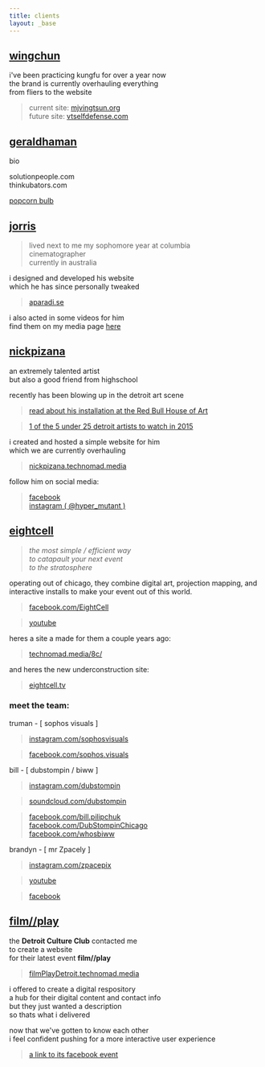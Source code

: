 ```yaml
---
title: clients
layout: _base
---
```


<article id='wingchun'>
	<h2><a href="#wingchun">wingchun</a></h2>

i've been practicing kungfu for over a year now  
the brand is currently overhauling everything  
from fliers to the website

> current site: [mjvingtsun.org](https://mjvingtsun.org/)  
> future site: [vtselfdefense.com](https://vtselfdefense.com/)

</article>

<article id='geraldhaman'>
	<h2><a href="#geraldhaman">geraldhaman</a></h2>

bio

solutionpeople.com  
thinkubators.com

[popcorn bulb](/media/#popcorn-bulb)

</article>

<article id='jorris'>
	<h2><a href="#jorris">jorris</a></h2>

> lived next to me my sophomore year at columbia  
> cinematographer  
> currently in australia

i designed and developed his website  
which he has since personally tweaked

> [aparadi.se](https://aparadi.se)

i also acted in some videos for him  
find them on my media page [here](/media/#john-orris-originals)

</article>

<article id='nickpizana'>
	<h2><a href="#nickpizana">nickpizana</a></h2>

an extremely talented artist  
but also a good friend from highschool

recently has been blowing up in the detroit art scene

> [read about his installation at the Red Bull House of Art](https://www.redbull.com/us/en/stories/1331690125340/nick-pizana-at-red-bull-house-of-art)

> [1 of the 5 under 25 detroit artists to watch in 2015](https://www.examiner.com/list/5-detroit-artists-25-or-under-to-watch-2015)

i created and hosted a simple website for him  
which we are currently overhauling

> [nickpizana.technomad.media](//nickpizana.technomad.media)

follow him on social media:

> [facebook](https://www.facebook.com/nickypistheman)  
> [instagram ( @hyper_mutant )](//instagram.com/hyper_mutant)

</article>

<article id='eightcell'>
	<h2><a href="#eightcell">eightcell</a></h2>

> _the most simple / efficient way_  
> _to catapault your next event_  
> _to the stratosphere_

operating out of chicago, they combine digital art, projection mapping, and interactive installs to make your event out of this world.

> [facebook.com/EightCell](https://www.facebook.com/EightCell)

> [youtube](https://www.youtube.com/channel/UC4GsWU1uZAa5e3G1owi9K1g)

heres a site a made for them a couple years ago:

> [technomad.media/8c/](https://technomad.media/8c/)

and heres the new underconstruction site:

> [eightcell.tv](//eightcell.tv)

### meet the team:

truman - [ sophos visuals ]

> [instagram.com/sophosvisuals](https://instagram.com/sophosvisuals/)

> [facebook.com/sophos.visuals](https://www.facebook.com/sophos.visuals)

bill - [ dubstompin / biww ]

> [instagram.com/dubstompin](//instagram.com/dubstompin)

> [soundcloud.com/dubstompin](https://soundcloud.com/dubstompin)

> [facebook.com/bill.pilipchuk](https://www.facebook.com/bill.pilipchuk)  
> [facebook.com/DubStompinChicago](https://www.facebook.com/DubStompinChicago)  
> [facebook.com/whosbiww](https://www.facebook.com/whosbiww)

brandyn - [ mr Zpacely ]

> [instagram.com/zpacepix](https://instagram.com/zpacepix/)

> [youtube](https://www.youtube.com/channel/UCdE8MPlhBRh1po3FbHFag8A)

> [facebook](https://www.facebook.com/brandyn.micheal)

</article>

<article id='film//play'>
	<h2><a href="#film//play">film//play</a></h2>

the **Detroit Culture Club** contacted me  
to create a website  
for their latest event **film//play**

> [filmPlayDetroit.technomad.media](http://filmplaydetroit.technomad.media/)

i offered to create a digital respository  
a hub for their digital content and contact info  
but they just wanted a description  
so thats what i delivered

now that we've gotten to know each other  
i feel confident pushing for a more interactive user experience

> [a link to its facebook event](https://www.facebook.com/events/297322957126819)

</article>
